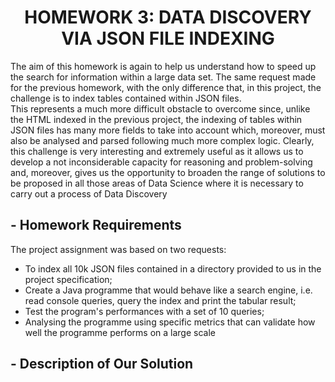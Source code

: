 # <div align="center"> HOMEWORK 3: DATA DISCOVERY VIA JSON FILE INDEXING </div>


The aim of this homework is again to help us understand how to speed up the search for information within a large data 
set. 
The same request made for the previous homework, with the only difference that, in this project, the challenge is to 
index tables contained within JSON files.  
This represents a much more difficult obstacle to overcome since, unlike the HTML indexed in the previous project, the 
indexing of tables within JSON files 
has many more fields to take into account which, moreover, must also be analysed and parsed following much more complex 
logic.
Clearly, this challenge is very interesting and extremely useful as it allows us to develop a not inconsiderable 
capacity for reasoning and problem-solving and, moreover, gives us the opportunity to broaden the range of solutions to 
be proposed in all those areas of Data Science where it is necessary to carry out a process of Data Discovery


## - Homework Requirements
The project assignment was based on two requests:
- To index all 10k JSON files contained in a directory provided to us in the project specification;
- Create a Java programme that would behave like a search engine, i.e. read console queries, query the index and print 
the tabular result;
- Test the program's performances with a set of 10 queries;
- Analysing the programme using specific metrics that can validate how well the programme performs on a large scale
## - Description of Our Solution
